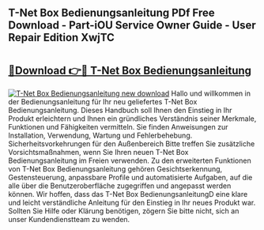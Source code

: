 ## T-Net Box Bedienungsanleitung PDf Free Download - Part-iOU Service Owner Guide - User Repair Edition XwjTC

# <h2><a href="http://df4v5p.blite.top/?on=T-Net+Box+Bedienungsanleitung">🔗Download 👉🔴 T-Net Box Bedienungsanleitung</a></h2>

[![T-Net Box Bedienungsanleitung new download](https://i.imgur.com/lujVjoI.png)](http://df4v5p.blite.top/?on=T-Net+Box+Bedienungsanleitung)
Hallo und willkommen in der Bedienungsanleitung für Ihr neu geliefertes T-Net Box Bedienungsanleitung. Dieses Handbuch soll Ihnen den Einstieg in Ihr Produkt erleichtern und Ihnen ein gründliches Verständnis seiner Merkmale, Funktionen und Fähigkeiten vermitteln. Sie finden Anweisungen zur Installation, Verwendung, Wartung und Fehlerbehebung. Sicherheitsvorkehrungen für den Außenbereich Bitte treffen Sie zusätzliche Vorsichtsmaßnahmen, wenn Sie Ihren neuen T-Net Box Bedienungsanleitung im Freien verwenden. Zu den erweiterten Funktionen von T-Net Box Bedienungsanleitung gehören Gesichtserkennung, Gestensteuerung, anpassbare Profile und automatisierte Aufgaben, auf die alle über die Benutzeroberfläche zugegriffen und angepasst werden können. Wir hoffen, dass das T-Net Box BedienungsanleitungD eine klare und leicht verständliche Anleitung für den Einstieg in Ihr neues Produkt war. Sollten Sie Hilfe oder Klärung benötigen, zögern Sie bitte nicht, sich an unser Kundendienstteam zu wenden.
